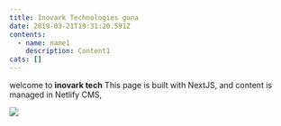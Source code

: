 ```yaml
---
title: Inovark Technologies guna
date: 2019-03-21T19:31:20.591Z
contents:
  - name: name1
    description: Content1
cats: []
---
```

welcome to **inovark tech** This page is built with NextJS, and content is managed in Netlify CMS,

![](img/giphy.gif)